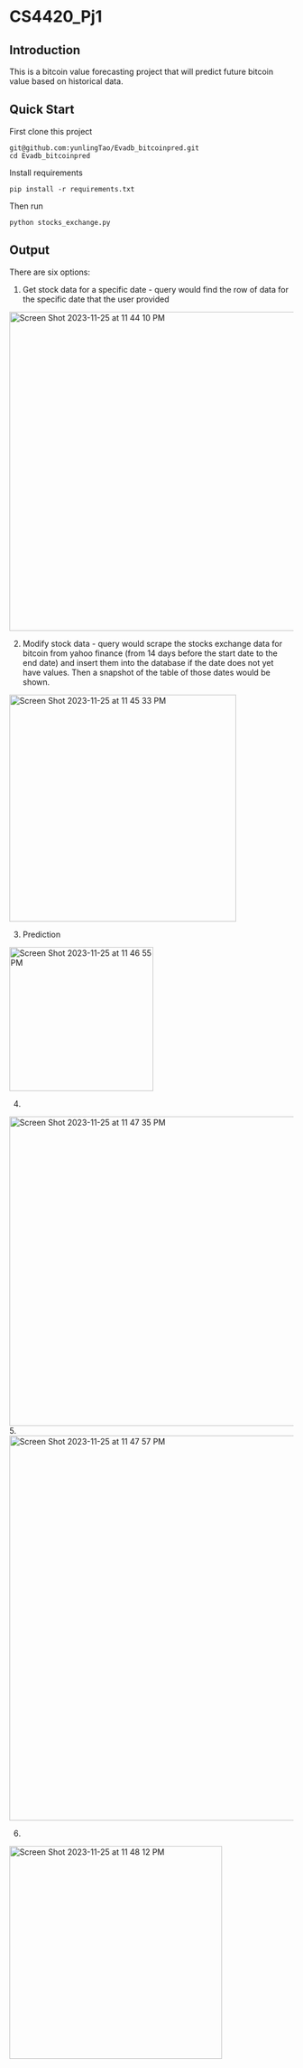 # CS4420_Pj1

## Introduction
This is a bitcoin value forecasting project that will predict future bitcoin value based on historical data.

## Quick Start
First clone this project
```
git@github.com:yunlingTao/Evadb_bitcoinpred.git
cd Evadb_bitcoinpred
```
Install requirements

```
pip install -r requirements.txt
```

Then run 
```
python stocks_exchange.py
```


## Output
There are six options:
1. Get stock data for a specific date - query would find the row of data for the specific date that the user provided

<img width="565" alt="Screen Shot 2023-11-25 at 11 44 10 PM" src="https://github.com/yunlingTao/Evadb_bitcoinpred/assets/113263652/c209bb24-2809-49c5-a0cb-3e84e58f347f">

2. Modify stock data - query would scrape the stocks exchange data for bitcoin from yahoo finance (from 14 days before the start date to the end date) and insert them into the database if the date does not yet have values. Then a snapshot of the table of those dates would be shown.

<img width="402" alt="Screen Shot 2023-11-25 at 11 45 33 PM" src="https://github.com/yunlingTao/Evadb_bitcoinpred/assets/113263652/0d2bef9d-70f3-446c-938a-f297a86f87af">


3. Prediction 

<img width="255" alt="Screen Shot 2023-11-25 at 11 46 55 PM" src="https://github.com/yunlingTao/Evadb_bitcoinpred/assets/113263652/5df33e95-0bbc-4df4-a6a2-bed8bbc43727">

  
4. 
<img width="548" alt="Screen Shot 2023-11-25 at 11 47 35 PM" src="https://github.com/yunlingTao/Evadb_bitcoinpred/assets/113263652/65fa61fb-a6c5-4fc5-9f56-0dfd4427ebbe">
5.
<img width="682" alt="Screen Shot 2023-11-25 at 11 47 57 PM" src="https://github.com/yunlingTao/Evadb_bitcoinpred/assets/113263652/7838c3fe-b297-4500-85eb-5c3b6d715b90">

6.
<img width="377" alt="Screen Shot 2023-11-25 at 11 48 12 PM" src="https://github.com/yunlingTao/Evadb_bitcoinpred/assets/113263652/165d8894-a4a9-4af4-9c65-00292b4296b9">


